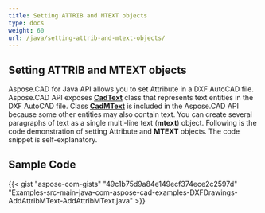 ```yaml
---
title: Setting ATTRIB and MTEXT objects
type: docs
weight: 60
url: /java/setting-attrib-and-mtext-objects/
---
```


## **Setting ATTRIB and MTEXT objects**

Aspose.CAD for Java API allows you to set Attribute in a DXF AutoCAD file. Aspose.CAD API exposes [**CadText**](https://apireference.aspose.com/cad/java/com.aspose.cad.fileformats.cad.cadobjects/cadtext) class that represents text entities in the DXF AutoCAD file. Class [**CadMText**](https://apireference.aspose.com/cad/java/com.aspose.cad.fileformats.cad.cadobjects/CadMText) is included in the Aspose.CAD API because some other entities may also contain text. You can create several paragraphs of text as a single multi-line text (**mtext**) object. Following is the code demonstration of setting Attribute and **MTEXT** objects. The code snippet is self-explanatory.

## Sample Code

{{< gist "aspose-com-gists" "49c1b75d9a84e149ecf374ece2c2597d" "Examples-src-main-java-com-aspose-cad-examples-DXFDrawings-AddAttribMText-AddAttribMText.java" >}}
